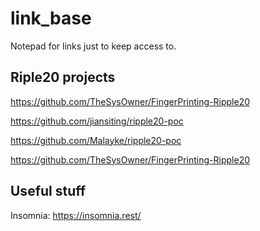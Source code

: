 # link_base
Notepad for links just to keep access to.

## Riple20 projects ##

https://github.com/TheSysOwner/FingerPrinting-Ripple20

https://github.com/jiansiting/ripple20-poc

https://github.com/Malayke/ripple20-poc

https://github.com/TheSysOwner/FingerPrinting-Ripple20


## Useful stuff ##

Insomnia: https://insomnia.rest/
